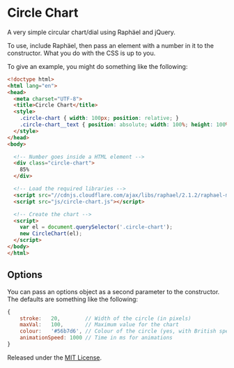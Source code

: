 # Circle Chart

A very simple circular chart/dial using Raphäel and jQuery.

To use, include Raphäel, then pass an element with a number in it to the constructor. What you do with the CSS is up to you.

To give an example, you might do something like the following:

```html
<!doctype html>
<html lang="en">
<head>
  <meta charset="UTF-8">
  <title>Circle Chart</title>
  <style>
    .circle-chart { width: 100px; position: relative; }
    .circle-chart__text { position: absolute; width: 100%; height: 100%; text-align: center; left: 0; top: 0; line-height: 4; font-family: sans-serif; }
  </style>
</head>
<body>

  <!-- Number goes inside a HTML element -->
  <div class="circle-chart">
    85%
  </div>

  <!-- Load the required libraries -->
  <script src="//cdnjs.cloudflare.com/ajax/libs/raphael/2.1.2/raphael-min.js"></script>
  <script src="js/circle-chart.js"></script>

  <!-- Create the chart -->
  <script>
    var el = document.querySelector('.circle-chart');
    new CircleChart(el);
  </script>
</body>
</html>
```

## Options

You can pass an options object as a second parameter to the constructor. The defaults are something like the following:

```javascript
{
    stroke:   20,        // Width of the circle (in pixels)
    maxVal:   100,       // Maximum value for the chart
    colour:   '#56b7d6', // Colour of the circle (yes, with British spelling)
    animationSpeed: 1000 // Time in ms for animations
}
```

Released under the [MIT License](http://opensource.org/licenses/MIT).